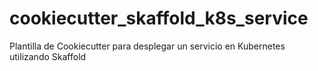 # cookiecutter_skaffold_k8s_service
Plantilla de Cookiecutter para desplegar un servicio en Kubernetes utilizando Skaffold
